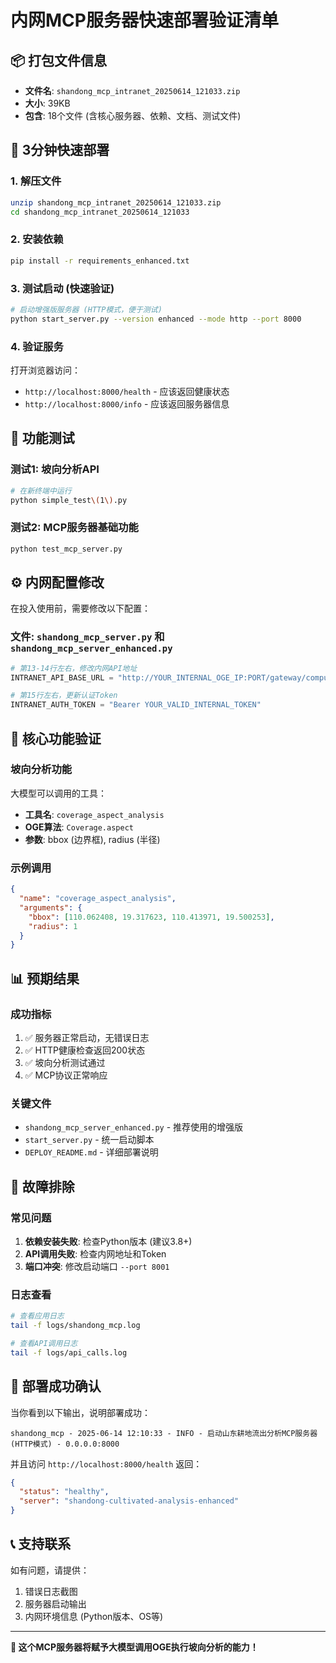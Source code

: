 # 内网MCP服务器快速部署验证清单

## 📦 打包文件信息
- **文件名**: `shandong_mcp_intranet_20250614_121033.zip`
- **大小**: 39KB
- **包含**: 18个文件 (含核心服务器、依赖、文档、测试文件)

## 🚀 3分钟快速部署

### 1. 解压文件
```bash
unzip shandong_mcp_intranet_20250614_121033.zip
cd shandong_mcp_intranet_20250614_121033
```

### 2. 安装依赖
```bash
pip install -r requirements_enhanced.txt
```

### 3. 测试启动 (快速验证)
```bash
# 启动增强版服务器 (HTTP模式，便于测试)
python start_server.py --version enhanced --mode http --port 8000
```

### 4. 验证服务
打开浏览器访问：
- `http://localhost:8000/health` - 应该返回健康状态
- `http://localhost:8000/info` - 应该返回服务器信息

## 🧪 功能测试

### 测试1: 坡向分析API
```bash
# 在新终端中运行
python simple_test\(1\).py
```

### 测试2: MCP服务器基础功能
```bash
python test_mcp_server.py
```

## ⚙️ 内网配置修改

在投入使用前，需要修改以下配置：

### 文件: `shandong_mcp_server.py` 和 `shandong_mcp_server_enhanced.py`
```python
# 第13-14行左右，修改内网API地址
INTRANET_API_BASE_URL = "http://YOUR_INTERNAL_OGE_IP:PORT/gateway/computation-api/process"

# 第15行左右，更新认证Token
INTRANET_AUTH_TOKEN = "Bearer YOUR_VALID_INTERNAL_TOKEN"
```

## 🎯 核心功能验证

### 坡向分析功能
大模型可以调用的工具：
- **工具名**: `coverage_aspect_analysis`
- **OGE算法**: `Coverage.aspect`
- **参数**: bbox (边界框), radius (半径)

### 示例调用
```json
{
  "name": "coverage_aspect_analysis",
  "arguments": {
    "bbox": [110.062408, 19.317623, 110.413971, 19.500253],
    "radius": 1
  }
}
```

## 📊 预期结果

### 成功指标
1. ✅ 服务器正常启动，无错误日志
2. ✅ HTTP健康检查返回200状态
3. ✅ 坡向分析测试通过
4. ✅ MCP协议正常响应

### 关键文件
- `shandong_mcp_server_enhanced.py` - 推荐使用的增强版
- `start_server.py` - 统一启动脚本
- `DEPLOY_README.md` - 详细部署说明

## 🔧 故障排除

### 常见问题
1. **依赖安装失败**: 检查Python版本 (建议3.8+)
2. **API调用失败**: 检查内网地址和Token
3. **端口冲突**: 修改启动端口 `--port 8001`

### 日志查看
```bash
# 查看应用日志
tail -f logs/shandong_mcp.log

# 查看API调用日志  
tail -f logs/api_calls.log
```

## 🎊 部署成功确认

当你看到以下输出，说明部署成功：
```
shandong_mcp - 2025-06-14 12:10:33 - INFO - 启动山东耕地流出分析MCP服务器 (HTTP模式) - 0.0.0.0:8000
```

并且访问 `http://localhost:8000/health` 返回：
```json
{
  "status": "healthy",
  "server": "shandong-cultivated-analysis-enhanced"
}
```

## 📞 支持联系

如有问题，请提供：
1. 错误日志截图
2. 服务器启动输出
3. 内网环境信息 (Python版本、OS等)

---

**🎯 这个MCP服务器将赋予大模型调用OGE执行坡向分析的能力！** 
